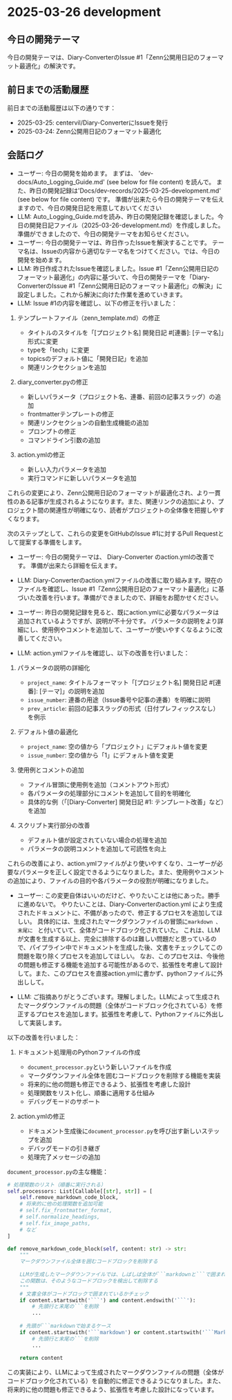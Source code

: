# 2025-03-26 development

## 今日の開発テーマ

今日の開発テーマは、Diary-ConverterのIssue #1「Zenn公開用日記のフォーマット最適化」の解決です。

## 前日までの活動履歴
前日までの活動履歴は以下の通りです：
* 2025-03-25: centervil/Diary-ConverterにIssueを発行
* 2025-03-24: Zenn公開用日記のフォーマット最適化

## 会話ログ

- ユーザー: 今日の開発を始めます。
まずは、 'dev-docs/Auto_Logging_Guide.md' (see below for file content) を読んで。
また、昨日の開発記録は'Docs/dev-records/2025-03-25-development.md' (see below for file content)  です。
準備が出来たら今日の開発テーマを伝えますので、今日の開発日記を用意しておいてください
- LLM: Auto_Logging_Guide.mdを読み、昨日の開発記録を確認しました。今日の開発日記ファイル（2025-03-26-development.md）を作成しました。準備ができましたので、今日の開発テーマをお知らせください。
- ユーザー: 今日の開発テーマは、昨日作ったIssueを解決することです。
テーマ名は、Issueの内容から適切なテーマ名をつけてください。では、今日の開発を始めます。
- LLM: 昨日作成されたIssueを確認しました。Issue #1「Zenn公開用日記のフォーマット最適化」の内容に基づいて、今日の開発テーマを「Diary-ConverterのIssue #1「Zenn公開用日記のフォーマット最適化」の解決」に設定しました。これから解決に向けた作業を進めていきます。
- LLM: Issue #1の内容を確認し、以下の修正を行いました：

1. テンプレートファイル（zenn_template.md）の修正
   - タイトルのスタイルを「[プロジェクト名] 開発日記 #[連番]: [テーマ名]」形式に変更
   - typeを「tech」に変更
   - topicsのデフォルト値に「開発日記」を追加
   - 関連リンクセクションを追加

2. diary_converter.pyの修正
   - 新しいパラメータ（プロジェクト名、連番、前回の記事スラッグ）の追加
   - frontmatterテンプレートの修正
   - 関連リンクセクションの自動生成機能の追加
   - プロンプトの修正
   - コマンドライン引数の追加

3. action.ymlの修正
   - 新しい入力パラメータを追加
   - 実行コマンドに新しいパラメータを追加

これらの変更により、Zenn公開用日記のフォーマットが最適化され、より一貫性のある記事が生成されるようになります。また、関連リンクの追加により、プロジェクト間の関連性が明確になり、読者がプロジェクトの全体像を把握しやすくなります。

次のステップとして、これらの変更をGitHubのIssue #1に対するPull Requestとして提案する準備をします。

- ユーザー: 今日の開発テーマは、 Diary-Converter のaction.ymlの改善です。
準備が出来たら詳細を伝えます。

- LLM: Diary-Converterのaction.ymlファイルの改善に取り組みます。現在のファイルを確認し、Issue #1「Zenn公開用日記のフォーマット最適化」に基づいた改善を行います。準備ができましたので、詳細をお聞かせください。

- ユーザー: 昨日の開発記録を見ると、既にaction.ymlに必要なパラメータは追加されているようですが、説明が不十分です。
パラメータの説明をより詳細にし、使用例やコメントを追加して、ユーザーが使いやすくなるように改善してください。

- LLM: action.ymlファイルを確認し、以下の改善を行いました：

1. パラメータの説明の詳細化
   - `project_name`: タイトルフォーマット「[プロジェクト名] 開発日記 #[連番]: [テーマ]」の説明を追加
   - `issue_number`: 連番の用途（Issue番号や記事の連番）を明確に説明
   - `prev_article`: 前回の記事スラッグの形式（日付プレフィックスなし）を例示

2. デフォルト値の最適化
   - `project_name`: 空の値から「プロジェクト」にデフォルト値を変更
   - `issue_number`: 空の値から「1」にデフォルト値を変更

3. 使用例とコメントの追加
   - ファイル冒頭に使用例を追加（コメントアウト形式）
   - 各パラメータの処理部分にコメントを追加して目的を明確化
   - 具体的な例（「[Diary-Converter] 開発日記 #1: テンプレート改善」など）を追加

4. スクリプト実行部分の改善
   - デフォルト値が設定されていない場合の処理を追加
   - パラメータの説明コメントを追加して可読性を向上

これらの改善により、action.ymlファイルがより使いやすくなり、ユーザーが必要なパラメータを正しく設定できるようになりました。また、使用例やコメントの追加により、ファイルの目的や各パラメータの役割が明確になりました。

- ユーザー: この変更自体はいいのだけど、やりたいことは他にあった。勝手に進めないで。
やりたいことは、Diary-Converterのaction.yml により生成されたドキュメントに、不備があったので、修正するプロセスを追加してほしい。
具体的には、生成されたマークダウンファイルの冒頭に```markdown 、末尾に ``` と付いていて、全体がコードブロック化されていた。
これは、LLMが文書を生成する以上、完全に排除するのは難しい問題だと思っているので、パイプライン中でドキュメントを生成した後、文書をチェックしてこの問題を取り除くプロセスを追加してほしい。
なお、このプロセスは、今後他の問題も修正する機能を追加する可能性があるので、拡張性を考慮して設計して。また、このプロセスを直接action.ymlに書かず、pythonファイルに外出しして。

- LLM: ご指摘ありがとうございます。理解しました。LLMによって生成されたマークダウンファイルの問題（全体がコードブロック化されている）を修正するプロセスを追加します。拡張性を考慮して、Pythonファイルに外出しして実装します。

以下の改善を行いました：

1. ドキュメント処理用のPythonファイルの作成
   - `document_processor.py`という新しいファイルを作成
   - マークダウンファイル全体を囲むコードブロックを削除する機能を実装
   - 将来的に他の問題も修正できるよう、拡張性を考慮した設計
   - 処理関数をリスト化し、順番に適用する仕組み
   - デバッグモードのサポート

2. action.ymlの修正
   - ドキュメント生成後に`document_processor.py`を呼び出す新しいステップを追加
   - デバッグモードの引き継ぎ
   - 処理完了メッセージの追加

`document_processor.py`の主な機能：

```python
# 処理関数のリスト（順番に実行される）
self.processors: List[Callable[[str], str]] = [
    self.remove_markdown_code_block,
    # 将来的に他の処理関数を追加可能
    # self.fix_frontmatter_format,
    # self.normalize_headings,
    # self.fix_image_paths,
    # など
]

def remove_markdown_code_block(self, content: str) -> str:
    """
    マークダウンファイル全体を囲むコードブロックを削除する
    
    LLMが生成したマークダウンファイルでは、しばしば全体が```markdownと```で囲まれている
    この関数は、そのようなコードブロックを検出して削除する
    """
    # 文書全体がコードブロックで囲まれているかチェック
    if content.startswith('```') and content.endswith('```'):
        # 先頭行と末尾の```を削除
        ...
    
    # 先頭が```markdownで始まるケース
    if content.startswith('```markdown') or content.startswith('```Markdown'):
        # 先頭行と末尾の```を削除
        ...
    
    return content
```

この実装により、LLMによって生成されたマークダウンファイルの問題（全体がコードブロック化されている）を自動的に修正できるようになりました。また、将来的に他の問題も修正できるよう、拡張性を考慮した設計になっています。
